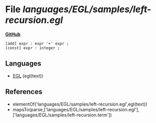 # File _languages/EGL/samples/left-recursion.egl_
**[GitHub](https://github.com/softlang/yas/blob/master/languages/EGL/samples/left-recursion.egl)**
```
[add] expr : expr '+' expr ;
[const] expr : integer ;
```

## Languages
* [EGL](../languages/EGL.md) (egl(text))

## References
* elementOf('languages/EGL/samples/left-recursion.egl',egl(text))
* mapsTo(parse,['languages/EGL/samples/left-recursion.egl'],['languages/EGL/samples/left-recursion.term'])
